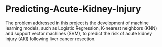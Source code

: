 # Predicting-Acute-Kidney-Injury
 
The problem addressed in this project is the development of machine learning models, such as Logistic Regression, K-nearest neighbors (KNN) and support vector machines (SVM), to predict the risk of acute kidney injury (AKI) following liver cancer resection.
